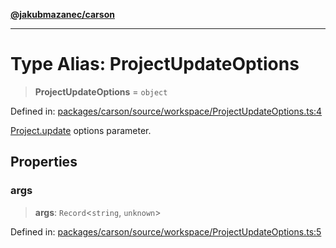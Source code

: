 [**@jakubmazanec/carson**](../README.md)

---

# Type Alias: ProjectUpdateOptions

> **ProjectUpdateOptions** = `object`

Defined in:
[packages/carson/source/workspace/ProjectUpdateOptions.ts:4](https://github.com/jakubmazanec/tools/blob/dccfe8e5cee218e88ff4db59e4bf460975897c58/packages/carson/source/workspace/ProjectUpdateOptions.ts#L4)

[Project.update](../classes/Project.md#update) options parameter.

## Properties

### args

> **args**: `Record`\<`string`, `unknown`\>

Defined in:
[packages/carson/source/workspace/ProjectUpdateOptions.ts:5](https://github.com/jakubmazanec/tools/blob/dccfe8e5cee218e88ff4db59e4bf460975897c58/packages/carson/source/workspace/ProjectUpdateOptions.ts#L5)
